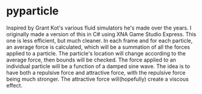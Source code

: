 # pyparticle
Inspired by Grant Kot's various fluid simulators he's made over the years.
I originally made a version of this in C# using XNA Game Studio Express. This one is less efficient, but much cleaner.
In each frame and for each particle, an average force is calculated, which will be a summation of all the forces applied to a particle. The particle's location will change according to the average force, then bounds will be checked.
The force applied to an individual particle will be a function of a damped sine wave. The idea is to have both a repulsive force and attractive force, with the repulsive force being much stronger. The attractive force will(hopefully) create a viscous effect.
